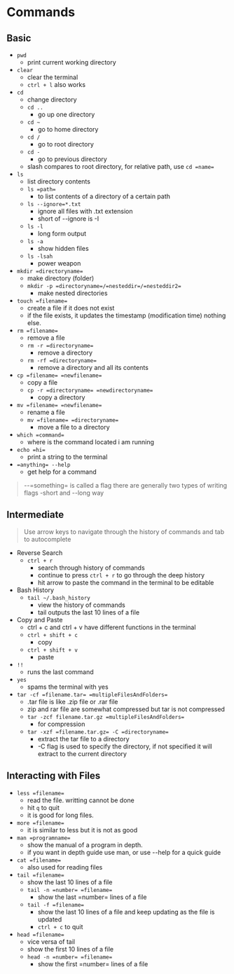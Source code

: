 # Commands

## Basic

- `pwd`
  - print current working directory
- `clear`
  - clear the terminal
  - `ctrl + l` also works
- `cd`
  - change directory
  - `cd ..`
    - go up one directory
  - `cd ~`
    - go to home directory
  - `cd /`
    - go to root directory
  - `cd -`
    - go to previous directory
  - slash compares to root directory, for relative path, use `cd =name=`
- `ls`
  - list directory contents
  - `ls =path=`
    - to list contents of a directory of a certain path
  - `ls --ignore=*.txt`
    - ignore all files with .txt extension
    - short of --ignore is -I
  - `ls -l`
    - long form output
  - `ls -a`
    - show hidden files
  - `ls -lsah`
    - power weapon
- `mkdir =directoryname=`
  - make directory (folder)
  - `mkdir -p =directoryname=/=nesteddir=/=nesteddir2=`
    - make nested directories
- `touch =filename=`
  - create a file if it does not exist
  - if the file exists, it updates the timestamp (modification time) nothing else.
- `rm =filename=`
  - remove a file
  - `rm -r =directoryname=`
    - remove a directory
  - `rm -rf =directoryname=`
    - remove a directory and all its contents
- `cp =filename= =newfilename=`
  - copy a file
  - `cp -r =directoryname= =newdirectoryname=`
    - copy a directory
- `mv =filename= =newfilename=`
  - rename a file
  - `mv =filename= =directoryname=`
    - move a file to a directory
- `which =command=`
  - where is the command located i am running
- `echo =hi=`
  - print a string to the terminal
- `=anything= --help`
  - get help for a command

> --=something= is called a flag
> there are generally two types of writing flags -short and --long way

## Intermediate

> Use arrow keys to navigate through the history of commands and tab to autocomplete

- Reverse Search
  - `ctrl + r`
    - search through history of commands
    - continue to press `ctrl + r` to go through the deep history
    - hit arrow to paste the command in the terminal to be editable
- Bash History
  - `tail ~/.bash_history`
    - view the history of commands
    - tail outputs the last 10 lines of a file
- Copy and Paste
  - ctrl + c and ctrl + v have different functions in the terminal
  - `ctrl + shift + c`
    - copy
  - `ctrl + shift + v`
    - paste
- `!!`
  - runs the last command
- `yes`
  - spams the terminal with yes
- `tar -cf =filename.tar= =multipleFilesAndFolders=`
  - .tar file is like .zip file or .rar file
  - zip and rar file are somewhat compressed but tar is not compressed
  - `tar -zcf filename.tar.gz =multipleFilesAndFolders=`
    - for compression
  - `tar -xzf =filename.tar.gz= -C =directoryname=`
    - extract the tar file to a directory
    - -C flag is used to specify the directory, if not specified it will extract to the current directory

## Interacting with Files

- `less =filename=`
  - read the file. writting cannot be done
  - hit `q` to quit
  - it is good for long files.
- `more =filename=`
  - it is similar to less but it is not as good
- `man =programname=`
  - show the manual of a program in depth.
  - if you want in depth guide use man, or use --help for a quick guide
- `cat =filename=`
  - also used for reading files
- `tail =filename=`
  - show the last 10 lines of a file
  - `tail -n =number= =filename=`
    - show the last =number= lines of a file
  - `tail -f =filename=`
    - show the last 10 lines of a file and keep updating as the file is updated
    - `ctrl + c` to quit
- `head =filename=`
  - vice versa of tail
  - show the first 10 lines of a file
  - `head -n =number= =filename=`
    - show the first =number= lines of a file
